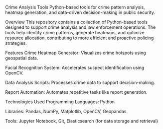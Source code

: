 Crime Analysis Tools
Python-based tools for crime pattern analysis, heatmap generation, and data-driven decision-making in public security.

Overview
This repository contains a collection of Python-based tools designed to support crime analysis and law enforcement operations. The tools help identify crime patterns, generate heatmaps, and optimize resource allocation, contributing to more efficient and proactive policing strategies.

Features
Crime Heatmap Generator: Visualizes crime hotspots using geospatial data.

Facial Recognition System: Accelerates suspect identification using OpenCV.

Data Analysis Scripts: Processes crime data to support decision-making.

Report Automation: Automates repetitive tasks like report generation.

Technologies Used
Programming Languages: Python

Libraries: Pandas, NumPy, Matplotlib, OpenCV, Geopandas

Tools: Jupyter Notebook, Git, Elasticsearch (for data storage and retrieval)
